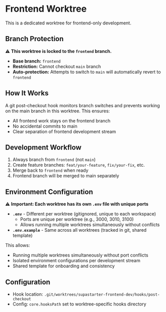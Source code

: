 # Frontend Worktree

This is a dedicated worktree for frontend-only development.

## Branch Protection

⚠️ **This worktree is locked to the `frontend` branch.**

- **Base branch:** `frontend`
- **Restriction:** Cannot checkout `main` branch
- **Auto-protection:** Attempts to switch to `main` will automatically revert to `frontend`

## How It Works

A git post-checkout hook monitors branch switches and prevents working on the main branch in this worktree. This ensures:
- All frontend work stays on the frontend branch
- No accidental commits to main
- Clear separation of frontend development stream

## Development Workflow

1. Always branch from `frontend` (not `main`)
2. Create feature branches: `feat/your-feature`, `fix/your-fix`, etc.
3. Merge back to `frontend` when ready
4. Frontend branch will be merged to main separately

## Environment Configuration

⚠️ **Important: Each worktree has its own `.env` file with unique ports**

- **`.env`** - Different per worktree (gitignored, unique to each workspace)
  - Ports are unique per worktree (e.g., 3000, 3010, 3100)
  - Allows running multiple worktrees simultaneously without conflicts
- **`.env.example`** - Same across all worktrees (tracked in git, shared template)

This allows:
- Running multiple worktrees simultaneously without port conflicts
- Isolated environment configurations per development stream
- Shared template for onboarding and consistency

## Configuration

- Hook location: `.git/worktrees/supastarter-frontend-dev/hooks/post-checkout`
- Config: `core.hooksPath` set to worktree-specific hooks directory

